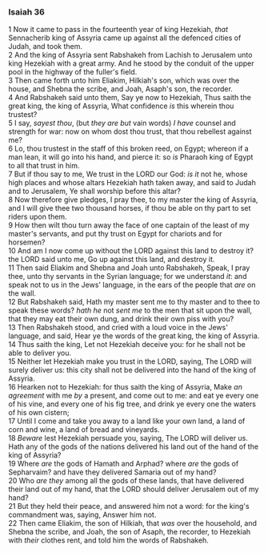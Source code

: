 ### Isaiah 36

1 Now it came to pass in the fourteenth year of king Hezekiah, *that* Sennacherib king of Assyria came up against all the defenced cities of Judah, and took them.  
2 And the king of Assyria sent Rabshakeh from Lachish to Jerusalem unto king Hezekiah with a great army. And he stood by the conduit of the upper pool in the highway of the fuller's field.  
3 Then came forth unto him Eliakim, Hilkiah's son, which was over the house, and Shebna the scribe, and Joah, Asaph's son, the recorder.  
4 And Rabshakeh said unto them, Say ye now to Hezekiah, Thus saith the great king, the king of Assyria, What confidence *is* this wherein thou trustest?  
5 I say, *sayest thou*, (but *they are but* vain words) *I have* counsel and strength for war: now on whom dost thou trust, that thou rebellest against me?  
6 Lo, thou trustest in the staff of this broken reed, on Egypt; whereon if a man lean, it will go into his hand, and pierce it: so *is* Pharaoh king of Egypt to all that trust in him.  
7 But if thou say to me, We trust in the LORD our God: *is it* not he, whose high places and whose altars Hezekiah hath taken away, and said to Judah and to Jerusalem, Ye shall worship before this altar?  
8 Now therefore give pledges, I pray thee, to my master the king of Assyria, and I will give thee two thousand horses, if thou be able on thy part to set riders upon them.  
9 How then wilt thou turn away the face of one captain of the least of my master's servants, and put thy trust on Egypt for chariots and for horsemen?  
10 And am I now come up without the LORD against this land to destroy it? the LORD said unto me, Go up against this land, and destroy it.  
11 Then said Eliakim and Shebna and Joah unto Rabshakeh, Speak, I pray thee, unto thy servants in the Syrian language; for we understand *it*: and speak not to us in the Jews' language, in the ears of the people that *are* on the wall.  
12 But Rabshakeh said, Hath my master sent me to thy master and to thee to speak these words? *hath he* not *sent me* to the men that sit upon the wall, that they may eat their own dung, and drink their own piss with you?  
13 Then Rabshakeh stood, and cried with a loud voice in the Jews' language, and said, Hear ye the words of the great king, the king of Assyria.  
14 Thus saith the king, Let not Hezekiah deceive you: for he shall not be able to deliver you.  
15 Neither let Hezekiah make you trust in the LORD, saying, The LORD will surely deliver us: this city shall not be delivered into the hand of the king of Assyria.  
16 Hearken not to Hezekiah: for thus saith the king of Assyria, Make *an agreement* with me *by* a present, and come out to me: and eat ye every one of his vine, and every one of his fig tree, and drink ye every one the waters of his own cistern;  
17 Until I come and take you away to a land like your own land, a land of corn and wine, a land of bread and vineyards.  
18 *Beware* lest Hezekiah persuade you, saying, The LORD will deliver us. Hath any of the gods of the nations delivered his land out of the hand of the king of Assyria?  
19 Where *are* the gods of Hamath and Arphad? where *are* the gods of Sepharvaim? and have they delivered Samaria out of my hand?  
20 Who *are they* among all the gods of these lands, that have delivered their land out of my hand, that the LORD should deliver Jerusalem out of my hand?  
21 But they held their peace, and answered him not a word: for the king's commandment was, saying, Answer him not.  
22 Then came Eliakim, the son of Hilkiah, that *was* over the household, and Shebna the scribe, and Joah, the son of Asaph, the recorder, to Hezekiah with *their* clothes rent, and told him the words of Rabshakeh.  
